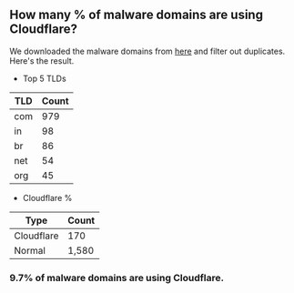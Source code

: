 ## How many % of malware domains are using Cloudflare?


We downloaded the malware domains from [here](https://urlhaus.abuse.ch) and filter out duplicates.
Here's the result.


[//]: # (start replacement)


- Top 5 TLDs

| TLD | Count |
| --- | --- |
| com | 979 |
| in | 98 |
| br | 86 |
| net | 54 |
| org | 45 |


- Cloudflare %

| Type | Count |
| --- | --- |
| Cloudflare | 170 |
| Normal | 1,580 |


### 9.7% of malware domains are using Cloudflare.